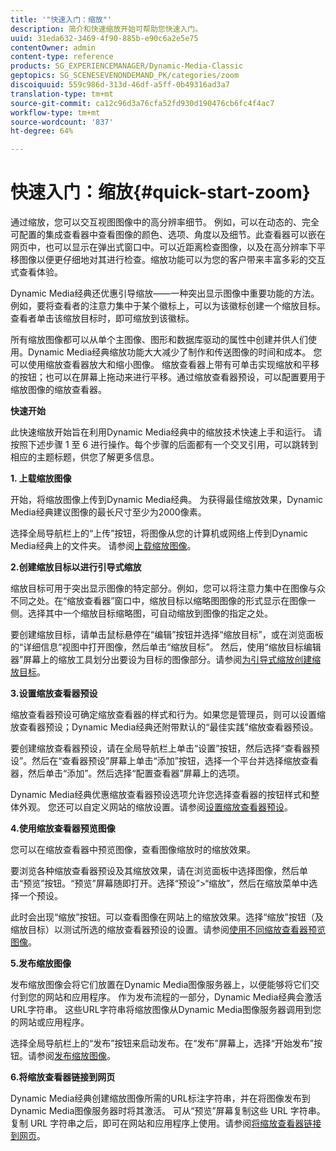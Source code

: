 ```yaml
---
title: '"快速入门：缩放"'
description: 简介和快速缩放开始可帮助您快速入门。
uuid: 31eda632-3469-4f90-885b-e90c6a2e5e75
contentOwner: admin
content-type: reference
products: SG_EXPERIENCEMANAGER/Dynamic-Media-Classic
geptopics: SG_SCENESEVENONDEMAND_PK/categories/zoom
discoiquuid: 559c986d-313d-46df-a5ff-0b49316ad3a7
translation-type: tm+mt
source-git-commit: ca12c96d3a76cfa52fd930d190476cb6fc4f4ac7
workflow-type: tm+mt
source-wordcount: '837'
ht-degree: 64%

---
```



# 快速入门：缩放{#quick-start-zoom}

通过缩放，您可以交互视图图像中的高分辨率细节。 例如，可以在动态的、完全可配置的集成查看器中查看图像的颜色、选项、角度以及细节。此查看器可以嵌在网页中，也可以显示在弹出式窗口中。可以近距离检查图像，以及在高分辨率下平移图像以便更仔细地对其进行检查。缩放功能可以为您的客户带来丰富多彩的交互式查看体验。

Dynamic Media经典还优惠引导缩放——一种突出显示图像中重要功能的方法。 例如，要将查看者的注意力集中于某个徽标上，可以为该徽标创建一个缩放目标。查看者单击该缩放目标时，即可缩放到该徽标。

所有缩放图像都可以从单个主图像、图形和数据库驱动的属性中创建并供人们使用。Dynamic Media经典缩放功能大大减少了制作和传送图像的时间和成本。 您可以使用缩放查看器放大和缩小图像。 缩放查看器上带有可单击实现缩放和平移的按钮；也可以在屏幕上拖动来进行平移。通过缩放查看器预设，可以配置要用于缩放图像的缩放查看器。

**快速开始**

此快速缩放开始旨在利用Dynamic Media经典中的缩放技术快速上手和运行。 请按照下述步骤 1 至 6 进行操作。每个步骤的后面都有一个交叉引用，可以跳转到相应的主题标题，供您了解更多信息。

**1. 上载缩放图像**

开始，将缩放图像上传到Dynamic Media经典。 为获得最佳缩放效果，Dynamic Media经典建议图像的最长尺寸至少为2000像素。

选择全局导航栏上的“上传”按钮，将图像从您的计算机或网络上传到Dynamic Media经典上的文件夹。 请参阅[上载缩放图像](uploading-zoom-images.md#uploading_zoom_images)。

**2.创建缩放目标以进行引导式缩放**

缩放目标可用于突出显示图像的特定部分。例如，您可以将注意力集中在图像与众不同之处。在“缩放查看器”窗口中，缩放目标以缩略图图像的形式显示在图像一侧。选择其中一个缩放目标缩略图，可自动缩放到图像的指定之处。

要创建缩放目标，请单击鼠标悬停在“编辑”按钮并选择“缩放目标”，或在浏览面板的“详细信息”视图中打开图像，然后单击“缩放目标”。 然后，使用“缩放目标编辑器”屏幕上的缩放工具划分出要设为目标的图像部分。请参阅[为引导式缩放创建缩放目标](creating-zoom-targets-guided-zoom.md#creating_zoom_targets_for_guided_zoom)。

**3.设置缩放查看器预设**

缩放查看器预设可确定缩放查看器的样式和行为。如果您是管理员，则可以设置缩放查看器预设；Dynamic Media经典还附带默认的“最佳实践”缩放查看器预设。

要创建缩放查看器预设，请在全局导航栏上单击“设置”按钮，然后选择“查看器预设”。然后在“查看器预设”屏幕上单击“添加”按钮，选择一个平台并选择缩放查看器，然后单击“添加”。然后选择“配置查看器”屏幕上的选项。

Dynamic Media经典优惠缩放查看器预设选项允许您选择查看器的按钮样式和整体外观。 您还可以自定义网站的缩放设置。请参阅[设置缩放查看器预设](setting-zoom-viewer-presets.md#setting_up_zoom_viewer_presets)。

**4.使用缩放查看器预览图像**

您可以在缩放查看器中预览图像，查看图像缩放时的缩放效果。

要浏览各种缩放查看器预设及其缩放效果，请在浏览面板中选择图像，然后单击“预览”按钮。“预览”屏幕随即打开。选择“预设”>“缩放”，然后在缩放菜单中选择一个预设。

此时会出现“缩放”按钮。可以查看图像在网站上的缩放效果。选择“缩放”按钮（及缩放目标）以测试所选的缩放查看器预设的设置。请参阅[使用不同缩放查看器预览图像](previewing-image-assets-different-zoom.md#previewing_image_assets_with_different_zoom_viewers)。

**5.发布缩放图像**

发布缩放图像会将它们放置在Dynamic Media图像服务器上，以便能够将它们交付到您的网站和应用程序。 作为发布流程的一部分，Dynamic Media经典会激活URL字符串。 这些URL字符串将缩放图像从Dynamic Media图像服务器调用到您的网站或应用程序。

选择全局导航栏上的“发布”按钮来启动发布。在“发布”屏幕上，选择“开始发布”按钮。请参阅[发布缩放图像](publishing-zoom-images.md#publishing_zoom_images)。

**6.将缩放查看器链接到网页**

Dynamic Media经典创建缩放图像所需的URL标注字符串，并在将图像发布到Dynamic Media图像服务器时将其激活。 可从“预览”屏幕复制这些 URL 字符串。复制 URL 字符串之后，即可在网站和应用程序上使用。请参阅[将缩放查看器链接到网页](linking-zoom-viewers-web-pages.md#linking_zoom_viewers_to_your_web_pages)。
